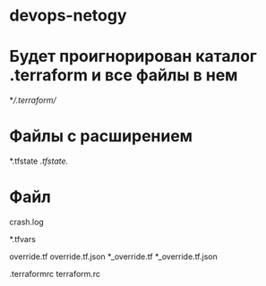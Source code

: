 # devops-netogy
# Будет проигнорирован каталог .terraform и все файлы в нем
**/.terraform/*

# Файлы с расширением
*.tfstate
*.tfstate.*

# Файл 
crash.log

*.tfvars

override.tf
override.tf.json
*_override.tf
*_override.tf.json

.terraformrc
terraform.rc
